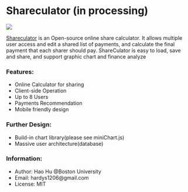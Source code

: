 # Shareculator (in processing)
<p><a href="http://hhao.hostei.com/shareculator/index.php" target="_blank">
<img src="http://hhao.hostei.com/shareculator/pic/logo.png"/></a></p>

<a href="http://hhao.hostei.com/shareculator/index.php" target="_blank">Shareculator</a> is an Open-source online share calculator. It allows multiple user access and edit a shared list of payments, and calculate the final payment that each sharer should pay. ShareCulator is easy to load, save and share, and support graphic chart and finance analyze

<h3>Features: </h3>
  <ul>
    <li>Online Calculator for sharing</li>
    <li>Client-side Operation</li>
    <li>Up to 8 Users</li>
    <li>Payments Recommendation</li>
    <li>Mobile friendly design</li>
  </ul>

<h3>Further Design: </h3>
  <ul>
    <li>Build-in chart library(please see miniChart.js)</li>
    <li>Massive user architecture(database)</li>
  </ul>

<h3>Information: </h3>
  <ul>
    <li>Author: Hao Hu @Boston University</li>
    <li>Email:  hardys1206@gmail.com</li>
    <li>License: MIT</li>
  </ul>

